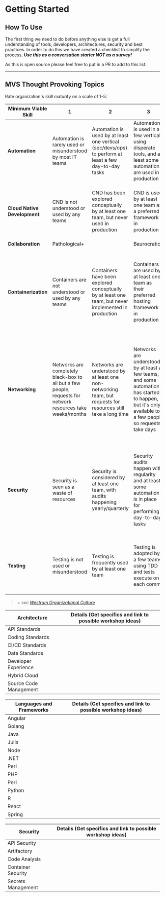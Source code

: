 # Getting Started

## How To Use

The first thing we need to do before anything else is get a full understanding of tools, developers, architectures, security and best practices. In order to do this we have created a checklist to simplify the process. ***Use this as a conversation starter NOT as a survey!***

As this is open source please feel free to put in a PR to add to this list.

---

## MVS Thought Provoking Topics

Rate organization's skill maturity on a scale of 1-5:

| Minimum Viable Skill | 1 | 2 | 3 | 4 | 5 |
|----------------------|---|---|---|---|---|
| **Automation** | Automation is rarely used or misunderstood by most IT teams | Automation is used by at least one vertical (sec/devs/ops) to perform at least a few day-to-day tasks | Automation is used in a few verticals using disperate tools, and at least some automations are used in production | Automation is used widely across the organization, but no standards/structure exists for automation across the organization | Automation is used across all IT teams in a standardized way and is shared and managed through APIs |
| **Cloud Native Development** | CND is not understood or used by any teams | CND has been explored conceptually by at least one team, but never used in production | CND is used by at least one team as a preferred framework in production | CND is widely used, but without organizational consensus on standards, platforms, or tooling | CND is widely used across the organization, backed by standards for all developers and golden roads to production through automation |
| **Collaboration** | Pathological+ | | Beurocratic+ | | Generative+ |
| **Containerization** | Containers are not understood or used by any teams | Containers have been explored conceptually by at least one team, but never implemented in production | Containers are used by at least one team as their preferred hosting framework in production | Containers are widely used, but orchestration of containers is not formalized across the organization, automation/tooling is lacking, the orchestrator is not named "Kubernetes", or Kubernetes is used but not understood by teams | Containers are widely used and orchestrated in a well-defined and understood way using Kubernetes, with developer and operations tooling/automations eliminating nearly all toil from the application lifecycle |
| **Networking** | Networks are completely black-box to all but a few people, requests for network resources take weeks/months | Networks are understood by at least one non-networking team, but requests for resources still take a long time | Networks are understood by at least a few teams, and some automation has started to happen, but it's only available to a few people so requests take days | Networks are somewhat automated, with a few common resources/requests being completely automated | Network architecture is standardized, generally known by all IT teams, and day-to-day tasks are completely automated including maintaining/creating certificates, DNS, firewalls, and load balancers, with teams provisioning these resources in seconds through self-service automation |
| **Security** | Security is seen as a waste of resources | Security is considered by at least one team, with audits happening yearly/quarterly | Security audits happen with regularity and at least some automation is in place for performing day-to-day tasks | Security automation is widely used for scanning infrastructure and source code and security is a primary concern for large/critical projects from the start, but most security still happens after implementation | Security expectations are well defined and a primary concern of all employees from the start with robust and thorough security automation baked-in to all levels of infrastructure and source code being scanned on every commit for vulerabilities |
| **Testing** | Testing is not used or misunderstood | Testing is frequently used by at least one team | Testing is adopted by a few teams using TDD and tests execute on each commit | Testing through TDD is widely used with some standards, and other forms of tests have started to arise, but are generally not adopted | Testing is standardized and has moved beyond TDD to include contract testing, integration testing, and other patterns |

> _+ see [Westrum Organizational Culture](https://cloud.google.com/architecture/devops/devops-culture-westrum-organizational-culture)_


| Architecture           | Details (Get specifics and link to possible workshop ideas) |
|------------------------|-------------------------------------------------------------|
| API Standards          |                                                             |
| Coding Standards       |                                                             |
| CI/CD Standards        |                                                             |
| Data Standards         |                                                             |
| Developer Experience   |                                                             |
| Hybrid Cloud           |                                                             |
| Source Code Management |                                                             |

| Languages and Frameworks | Details (Get specifics and link to possible workshop ideas) |
|--------------------------|-------------------------------------------------------------|
| Angular                  |                                                             |
| Golang                   |                                                             |
| Java                     |                                                             |
| Julia                    |                                                             |
| Node                     |                                                             |
| .NET                     |                                                             |
| Perl                     |                                                             |
| PHP                      |                                                             |
| Perl                     |                                                             |
| Python                   |                                                             |
| R                        |                                                             |
| React                    |                                                             |
| Spring                   |                                                             |

| Security           | Details (Get specifics and link to possible workshop ideas) |
|--------------------|-------------------------------------------------------------|
| API Security       |                                                             |
| Artifactory        |                                                             |
| Code Analysis      |                                                             |
| Container Security |                                                             |
| Secrets Management |                                                             |
